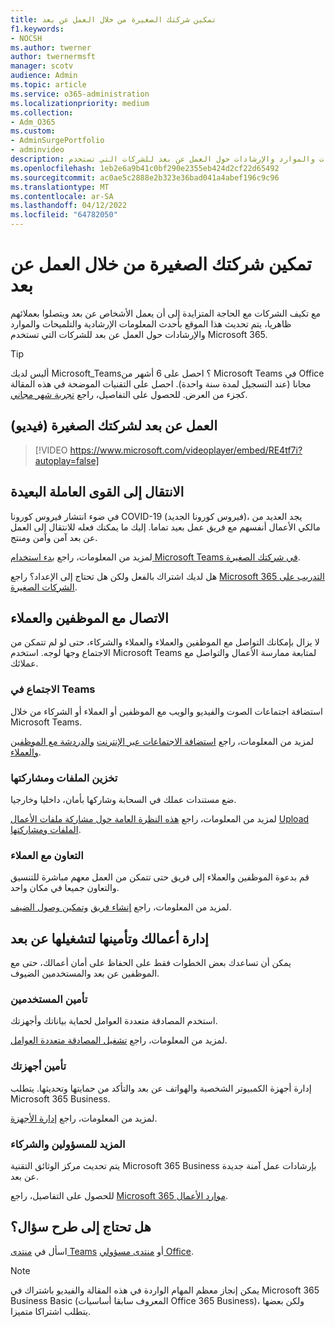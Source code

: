```yaml
---
title: تمكين شركتك الصغيرة من خلال العمل عن بعد
f1.keywords:
- NOCSH
ms.author: twerner
author: twernermsft
manager: scotv
audience: Admin
ms.topic: article
ms.service: o365-administration
ms.localizationpriority: medium
ms.collection:
- Adm_O365
ms.custom:
- AdminSurgePortfolio
- adminvideo
description: ابحث عن أحدث المعلومات الإرشادية والتلميحات والموارد والإرشادات حول العمل عن بعد للشركات التي تستخدم Microsoft 365.
ms.openlocfilehash: 1eb2e6a9b41c0bf290e2355eb424d2cf22d65492
ms.sourcegitcommit: ac0ae5c2888e2b323e36bad041a4abef196c9c96
ms.translationtype: MT
ms.contentlocale: ar-SA
ms.lasthandoff: 04/12/2022
ms.locfileid: "64782050"
---
```

# <a name="empower-your-small-business-with-remote-work"></a>تمكين شركتك الصغيرة من خلال العمل عن بعد

مع تكيف الشركات مع الحاجة المتزايدة إلى أن يعمل الأشخاص عن بعد ويتصلوا بعملائهم ظاهريا، يتم تحديث هذا الموقع بأحدث المعلومات الإرشادية والتلميحات والموارد والإرشادات حول العمل عن بعد للشركات التي تستخدم Microsoft 365.

> [!TIP]
> أليس لديك Microsoft_Teams؟ احصل على 6 أشهر من Microsoft Teams في Office مجانا (عند التسجيل لمدة سنة واحدة). احصل على التقنيات الموضحة في هذه المقالة كجزء من العرض. للحصول على التفاصيل، راجع [تجربة شهر مجاني](https://aka.ms/SMBTeamsOffer).

## <a name="remote-work-for-your-small-business-video"></a>العمل عن بعد لشركتك الصغيرة (فيديو)

> [!VIDEO https://www.microsoft.com/videoplayer/embed/RE4tf7i?autoplay=false]

## <a name="transitioning-to-a-remote-workforce"></a>الانتقال إلى القوى العاملة البعيدة

في ضوء انتشار فيروس كورونا COVID-19 (فيروس كورونا الجديد)، يجد العديد من مالكي الأعمال أنفسهم مع فريق عمل بعيد تماما. إليك ما يمكنك فعله للانتقال إلى العمل عن بعد آمن وآمن ومنتج.

لمزيد من المعلومات، راجع [بدء استخدام Microsoft Teams في شركتك الصغيرة](https://support.microsoft.com/office/6723dc43-dbc0-46e6-af49-8a2d1c5cb937).

هل لديك اشتراك بالفعل ولكن هل تحتاج إلى الإعداد؟ راجع [Microsoft 365 التدريب على الشركات الصغيرة](../../business-video/index.yml).

## <a name="connect-with-employees-and-customers"></a>الاتصال مع الموظفين والعملاء

لا يزال بإمكانك التواصل مع الموظفين والعملاء والعملاء والشركاء، حتى لو لم تتمكن من الاجتماع وجها لوجه. استخدم Microsoft Teams لمتابعة ممارسة الأعمال والتواصل مع عملائك.

### <a name="meet-up-in-teams"></a>الاجتماع في Teams

استضافة اجتماعات الصوت والفيديو والويب مع الموظفين أو العملاء أو الشركاء من خلال Microsoft Teams.

لمزيد من المعلومات، راجع [استضافة الاجتماعات عبر الإنترنت](https://support.microsoft.com/office/65748808-a403-462c-a6e1-b169e5bc6c92) [والدردشة مع الموظفين والعملاء](https://support.microsoft.com/office/65748808-a403-462c-a6e1-b169e5bc6c92).

### <a name="store-and-share-files"></a>تخزين الملفات ومشاركتها

ضع مستندات عملك في السحابة وشاركها بأمان، داخليا وخارجيا.

لمزيد من المعلومات، راجع [هذه النظرة العامة حول مشاركة ملفات الأعمال](../../business-video/overview-file-sharing.md) [Upload الملفات ومشاركتها](https://support.microsoft.com/office/upload-and-share-files-57b669db-678e-424e-b0a0-15d19215cb12).

### <a name="collaborate-with-customers"></a>التعاون مع العملاء

قم بدعوة الموظفين والعملاء إلى فريق حتى تتمكن من العمل معهم مباشرة للتنسيق والتعاون جميعا في مكان واحد.

لمزيد من المعلومات، راجع [إنشاء فريق](https://support.microsoft.com/office/fccb4fa6-f864-4508-bdde-256e7384a14f) [وتمكين وصول الضيف](/MicrosoftTeams/guest-access).

## <a name="manage-and-secure-your-business-to-run-remotely"></a>إدارة أعمالك وتأمينها لتشغيلها عن بعد

يمكن أن تساعدك بعض الخطوات فقط على الحفاظ على أمان أعمالك، حتى مع الموظفين عن بعد والمستخدمين الضيوف.

### <a name="secure-your-users"></a>تأمين المستخدمين

استخدم المصادقة متعددة العوامل لحماية بياناتك وأجهزتك.

لمزيد من المعلومات، راجع [تشغيل المصادقة متعددة العوامل](../security-and-compliance/set-up-multi-factor-authentication.md).

### <a name="secure-your-devices"></a>تأمين أجهزتك

إدارة أجهزة الكمبيوتر الشخصية والهواتف عن بعد والتأكد من حمايتها وتحديثها. يتطلب Microsoft 365 Business.

لمزيد من المعلومات، راجع [إدارة الأجهزة](../../business-video/secure-win-10-pro-devices.md).

### <a name="more-for-admins-and-partners"></a>المزيد للمسؤولين والشركاء

يتم تحديث مركز الوثائق التقنية Microsoft 365 Business بإرشادات عمل آمنة جديدة عن بعد.

للحصول على التفاصيل، راجع [Microsoft 365 موارد الأعمال](/microsoft-365/business).

## <a name="need-to-ask-a-question"></a>هل تحتاج إلى طرح سؤال؟

اسأل في [منتدى Teams](https://answers.microsoft.com/msteams/forum) أو [منتدى مسؤولي Office](https://answers.microsoft.com).

> [!NOTE]
> يمكن إنجاز معظم المهام الواردة في هذه المقالة والفيديو باشتراك في Microsoft 365 Business Basic (المعروف سابقا أساسيات Office 365 Business)، ولكن بعضها يتطلب اشتراكا متميزا.

